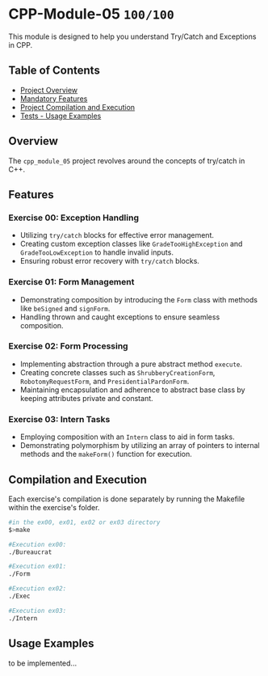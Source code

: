 # CPP-Module-05 `100/100`
This module is designed to help you understand Try/Catch and Exceptions in CPP.

<!--
<p align="center">
  <img src="https://github.com/pin3dev/42_Push_Swap/blob/d3573e4aa7ad62d9e6d1ee2acf2e6da3dbe860b1/%3CTutorial%3EPushSwap/pushswap_vs.gif" width="600" height="375" />
</p>

<p align="center">
  <a href="https://github.com/pin3dev/42_Push_Swap/wiki">🎰---TUTORIAL---🎰</a>
</p> --->


## Table of Contents
- [Project Overview](#overview)
- [Mandatory Features](#features)
- [Project Compilation and Execution](#compilation-and-execution)
- [Tests -  Usage Examples](#usage-examples)

## Overview
The `cpp_module_05` project revolves around the concepts of try/catch in C++.

## Features

### Exercise 00: Exception Handling  
* Utilizing `try/catch` blocks for effective error management.  
* Creating custom exception classes like `GradeTooHighException` and `GradeTooLowException` to handle invalid inputs.  
* Ensuring robust error recovery with `try/catch` blocks.

### Exercise 01: Form Management  
* Demonstrating composition by introducing the `Form` class with methods like `beSigned` and `signForm`. 
* Handling thrown and caught exceptions to ensure seamless composition.

### Exercise 02: Form Processing  
* Implementing abstraction through a pure abstract method `execute`.
* Creating concrete classes such as `ShrubberyCreationForm`, `RobotomyRequestForm`, and `PresidentialPardonForm`.
* Maintaining encapsulation and adherence to abstract base class by keeping attributes private and constant.

### Exercise 03: Intern Tasks  
* Employing composition with an `Intern` class to aid in form tasks.
* Demonstrating polymorphism by utilizing an array of pointers to internal methods and the `makeForm()` function for execution.  

## Compilation and Execution
Each exercise's compilation is done separately by running the Makefile within the exercise's folder.  
```bash
#in the ex00, ex01, ex02 or ex03 directory
$>make

#Execution ex00:
./Bureaucrat

#Execution ex01:
./Form

#Execution ex02:
./Exec

#Execution ex03:
./Intern
```

## Usage Examples
to be implemented...  
<!--
```c
//Changes to be applied to the main function of the exercises 

//Execution ex00:
    //to test Default Constructors
int main()
{
  Animal;
  Dog;
  Cat;
  WrongAnimal;
  WrongCat;

  (void)Animal;
  (void)Dog;
  (void)Cat;
  (void)WrongAnimal;
  (void)WrongCat;

}
    //to test Polymorphism
int main()
{
  Animal *anyAnimal;
  anyAnimal = new Dog();
  std::cout << anyAnimal ->getType() << " ";
  anyAnimal ->makeSound();

  Animal *anotherAnimal;
  anyAnimal = new Cat();
  std::cout << anotherAnimal ->getType() << " ";
  anotherAnimal ->makeSound();

  delete anyAnimal;
  delete anotherAnimal;
}

    //to test wrong classes
int main()
{
  Animal *anyAnimal;
  anyAnimal = new Dog;
  std::cout << anyAnimal ->getType() << " ";
  anyAnimal ->makeSound();

  Animal *anotherAnimal;
  anyAnimal = new Cat;
  std::cout << anotherAnimal ->getType() << " ";
  anotherAnimal ->makeSound();

  delete anyAnimal;
  delete anotherAnimal;
}

//Execution ex01:


//Execution ex02:

//Execution ex03:

```
--->
